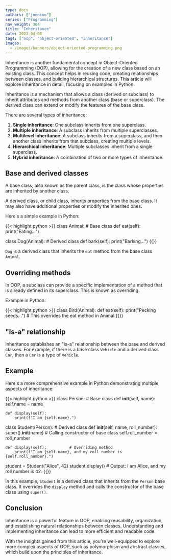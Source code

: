 ```yaml
---
type: docs
authors: ["jnonino"]
series: ["Programming"]
nav_weight: 304
title: "Inheritance"
date: 2023-04-08
tags: ["oop", "object-oriented", "inheritance"]
images:
  - /images/banners/object-oriented-programming.png
---
```


Inheritance is another fundamental concept in Object-Oriented Programming (OOP), allowing for the creation of a new class based on an existing class. This concept helps in reusing code, creating relationships between classes, and building hierarchical structures. This article will explore inheritance in detail, focusing on examples in Python.

Inheritance is a mechanism that allows a class (derived or subclass) to inherit attributes and methods from another class (base or superclass). The derived class can extend or modify the features of the base class.

There are several types of inheritance:

1. **Single inheritance**: One subclass inherits from one superclass.
2. **Multiple inheritance**: A subclass inherits from multiple superclasses.
3. **Multilevel inheritance**: A subclass inherits from a superclass, and then another class inherits from that subclass, creating multiple levels.
4. **Hierarchical inheritance**: Multiple subclasses inherit from a single superclass.
5. **Hybrid inheritance**: A combination of two or more types of inheritance.

## Base and derived classes

A base class, also known as the parent class, is the class whose properties are inherited by another class.

A derived class, or child class, inherits properties from the base class. It may also have additional properties or modify the inherited ones.

Here's a simple example in Python:

{{< highlight python >}}
class Animal:           # Base class
    def eat(self):
        print("Eating...")

class Dog(Animal):      # Derived class
    def bark(self):
        print("Barking...")
{{</highlight >}}

`Dog` is a derived class that inherits the `eat` method from the base class `Animal`.

## Overriding methods

In OOP, a subclass can provide a specific implementation of a method that is already defined in its superclass. This is known as overriding.

Example in Python:

{{< highlight python >}}
class Bird(Animal):
    def eat(self):
        print("Pecking seeds...")  # This overrides the eat method in Animal
{{</highlight >}}

## "is-a" relationship

Inheritance establishes an "is-a" relationship between the base and derived classes. For example, if there is a base class `Vehicle` and a derived class `Car`, then a `Car` is a type of `Vehicle`.

## Example

Here's a more comprehensive example in Python demonstrating multiple aspects of inheritance:

{{< highlight python >}}
class Person:                   # Base class
    def __init__(self, name):
        self.name = name

    def display(self):
        print(f"I am {self.name}.")

class Student(Person):          # Derived class
    def __init__(self, name, roll_number):
        super().__init__(name)  # Calling constructor of base class
        self.roll_number = roll_number

    def display(self):          # Overriding method
        print(f"I am {self.name}, and my roll number is {self.roll_number}.")

student = Student("Alice", 42)
student.display()  # Output: I am Alice, and my roll number is 42.
{{</highlight >}}

In this example, `Student` is a derived class that inherits from the `Person` base class. It overrides the `display` method and calls the constructor of the base class using `super()`.

## Conclusion

Inheritance is a powerful feature in OOP, enabling reusability, organization, and establishing natural relationships between classes. Understanding and implementing inheritance can lead to more efficient and readable code.

With the insights gained from this article, you're well-equipped to explore more complex aspects of OOP, such as polymorphism and abstract classes, which build upon the principles of inheritance.
